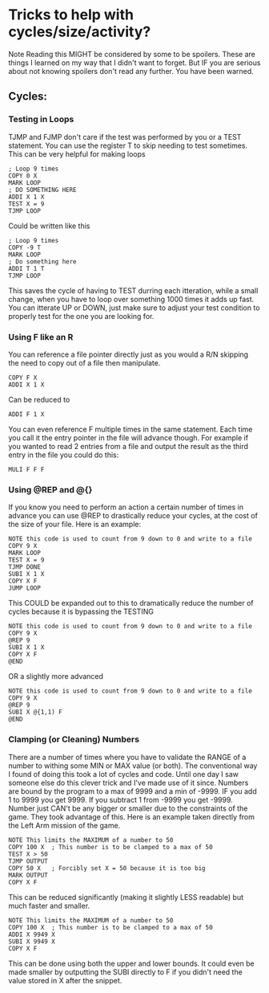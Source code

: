 # Tricks to help with cycles/size/activity?

Note Reading this MIGHT be considered by some to be spoilers. These are things I learned on my way that I didn't want to forget. But IF you are serious about not knowing spoilers don't read any further. You have been warned.

## Cycles:

### Testing in Loops

TJMP and FJMP don't care if the test was performed by you or a TEST statement. You can use the register T to skip needing to test sometimes. This can be very helpful for making loops
```
; Loop 9 times
COPY 0 X
MARK LOOP
; DO SOMETHING HERE
ADDI X 1 X
TEST X = 9
TJMP LOOP
```
Could be written like this
```
; Loop 9 times
COPY -9 T
MARK LOOP
; Do something here
ADDI T 1 T
TJMP LOOP
```
This saves the cycle of having to TEST durring each itteration, while a small change, when you have to loop over something 1000 times it adds up fast. You can itterate UP or DOWN, just make sure to adjust your test condition to properly test for the one you are looking for.

### Using F like an R
You can reference a file pointer directly just as you would a R/N skipping the need to copy out of a file then manipulate.
```
COPY F X
ADDI X 1 X
```
Can be reduced to
```
ADDI F 1 X
```
You can even reference F multiple times in the same statement. Each time you call it the entry pointer in the file will advance though. For example if you wanted to read 2 entries from a file and output the result as the third entry in the file you could do this:
```
MULI F F F
```

### Using @REP and @{}
If you know you need to perform an action a certain number of times in advance you can use @REP to drastically reduce your cycles, at the cost of the size of your file.  Here is an example:
```
NOTE this code is used to count from 9 down to 0 and write to a file
COPY 9 X
MARK LOOP
TEST X = 9
TJMP DONE
SUBI X 1 X
COPY X F
JUMP LOOP
```
This COULD be expanded out to this to dramatically reduce the number of cycles because it is bypassing the TESTING
```
NOTE this code is used to count from 9 down to 0 and write to a file
COPY 9 X
@REP 9
SUBI X 1 X
COPY X F
@END
```
OR a slightly more advanced
```
NOTE this code is used to count from 9 down to 0 and write to a file
COPY 9 X
@REP 9
SUBI X @{1,1) F
@END
```

### Clamping (or Cleaning) Numbers

There are a number of times where you have to validate the RANGE of a number to withing some MIN or MAX value (or both). The conventional way I found of doing this took a lot of cycles and code. Until one day I saw someone else do this clever trick and I've made use of it since.  Numbers are bound by the program to a max of 9999 and a min of -9999.  IF you add 1 to 9999 you get 9999.  If you subtract 1 from -9999 you get -9999.  Number just CAN't be any bigger or smaller due to the constraints of the game.  They took advantage of this. Here is an example taken directly from the Left Arm mission of the game.
```
NOTE This limits the MAXIMUM of a number to 50
COPY 100 X  ; This number is to be clamped to a max of 50
TEST X > 50
TJMP OUTPUT
COPY 50 X   ; Forcibly set X = 50 because it is too big
MARK OUTPUT
COPY X F
```
This can be reduced significantly (making it slightly LESS readable) but much faster and smaller.
```
NOTE This limits the MAXIMUM of a number to 50
COPY 100 X  ; This number is to be clamped to a max of 50
ADDI X 9949 X
SUBI X 9949 X
COPY X F
```
This can be done using both the upper and lower bounds. It could even be made smaller by outputting the SUBI directly to F if you didn't need the value stored in X after the snippet.


